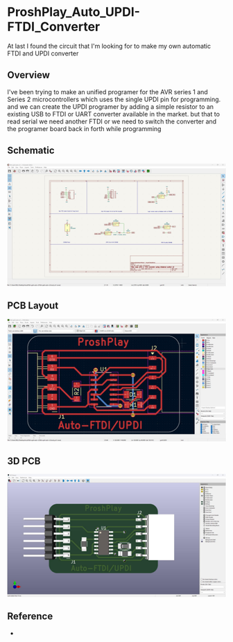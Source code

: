 # ProshPlay_Auto_UPDI-FTDI_Converter
At last I found the circuit that I'm looking for to make my own automatic FTDI and UPDI converter
## Overview
I've been trying to make an unified programer for the AVR series 1 and Series 2 microcontrollers which uses the single UPDI pin for programming. and we can create the UPDI programer by adding a simple resistor to an existing USB to FTDI or UART converter available in the market. but that to read serial we need another FTDI or we need to switch the converter and the programer board back in forth while programming  

## Schematic
![Schematic v2](Images/Schematic-v2.jpeg)
## PCB Layout
![PCB v2](Images/PCB-v2.jpeg)

## 3D PCB 
![3D PCb v2](Images/3d-model-v2.jpeg)


## Reference
- 